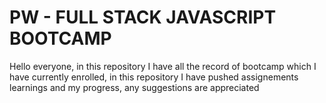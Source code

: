 # PW - FULL STACK JAVASCRIPT BOOTCAMP

Hello everyone, in this repository I have all the record of bootcamp which I have currently enrolled, in this repository I have pushed assignements learnings and my progress, any suggestions are appreciated